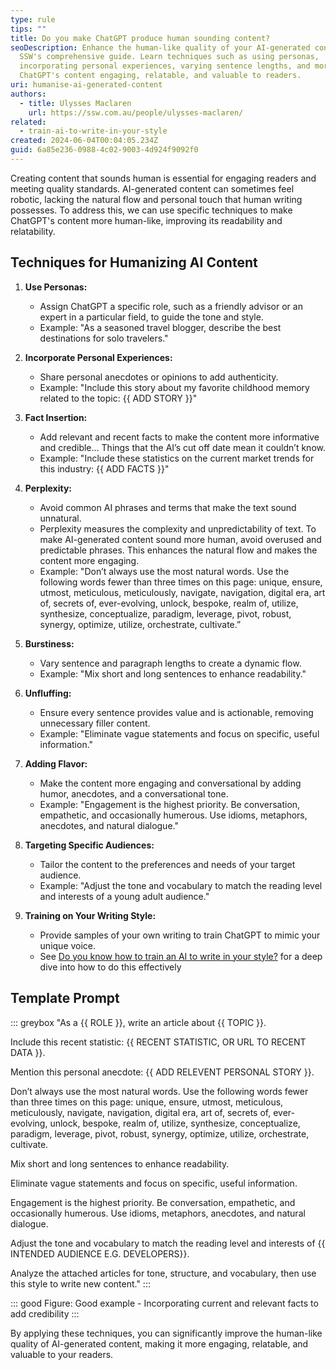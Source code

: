 ```yaml
---
type: rule
tips: ""
title: Do you make ChatGPT produce human sounding content?
seoDescription: Enhance the human-like quality of your AI-generated content with
  SSW's comprehensive guide. Learn techniques such as using personas,
  incorporating personal experiences, varying sentence lengths, and more to make
  ChatGPT's content engaging, relatable, and valuable to readers.
uri: humanise-ai-generated-content
authors:
  - title: Ulysses Maclaren
    url: https://ssw.com.au/people/ulysses-maclaren/
related:
  - train-ai-to-write-in-your-style
created: 2024-06-04T00:04:05.234Z
guid: 6a85e236-0988-4c02-9003-4d924f9092f0
---
```

Creating content that sounds human is essential for engaging readers and meeting quality standards. AI-generated content can sometimes feel robotic, lacking the natural flow and personal touch that human writing possesses. To address this, we can use specific techniques to make ChatGPT's content more human-like, improving its readability and relatability.

<!--endintro-->

## Techniques for Humanizing AI Content

1. **Use Personas:**

   * Assign ChatGPT a specific role, such as a friendly advisor or an expert in a particular field, to guide the tone and style.
   * Example: "As a seasoned travel blogger, describe the best destinations for solo travelers."
2. **Incorporate Personal Experiences:**

   * Share personal anecdotes or opinions to add authenticity.
   * Example: "Include this story about my favorite childhood memory related to the topic: {{ ADD STORY }}"
3. **Fact Insertion:**

   * Add relevant and recent facts to make the content more informative and credible… Things that the AI’s cut off date mean it couldn’t know.
   * Example: "Include these statistics on the current market trends for this industry: {{ ADD FACTS }}"
4. **Perplexity:**

   * Avoid common AI phrases and terms that make the text sound unnatural.
   * Perplexity measures the complexity and unpredictability of text. To make AI-generated content sound more human, avoid overused and predictable phrases. This enhances the natural flow and makes the content more engaging.
   * Example: "Don’t always use the most natural words. Use the following words fewer than three times on this page: unique, ensure, utmost, meticulous, meticulously, navigate, navigation, digital era, art of, secrets of, ever-evolving, unlock, bespoke, realm of, utilize, synthesize, conceptualize, paradigm, leverage, pivot, robust, synergy, optimize, utilize, orchestrate, cultivate.”
5. **Burstiness:**

   * Vary sentence and paragraph lengths to create a dynamic flow.
   * Example: "Mix short and long sentences to enhance readability."
6. **Unfluffing:**

   * Ensure every sentence provides value and is actionable, removing unnecessary filler content.
   * Example: "Eliminate vague statements and focus on specific, useful information."
7. **Adding Flavor:**

   * Make the content more engaging and conversational by adding humor, anecdotes, and a conversational tone.
   * Example: "Engagement is the highest priority. Be conversation, empathetic, and occasionally humerous. Use idioms, metaphors, anecdotes, and natural dialogue."
8. **Targeting Specific Audiences:**

   * Tailor the content to the preferences and needs of your target audience.
   * Example: "Adjust the tone and vocabulary to match the reading level and interests of a young adult audience."
9. **Training on Your Writing Style:**

   * Provide samples of your own writing to train ChatGPT to mimic your unique voice.
   * See [Do you know how to train an AI to write in your style?](https://www.ssw.com.au/rules/train-ai-to-write-in-your-style) for a deep dive into how to do this effectively

## Template Prompt

::: greybox
"As a {{ ROLE }}, write an article about {{ TOPIC }}.

Include this recent statistic: {{ RECENT STATISTIC, OR URL TO RECENT DATA }}.

Mention this personal anecdote: {{ ADD RELEVENT PERSONAL STORY }}.

Don’t always use the most natural words. Use the following words fewer than three times on this page: unique, ensure, utmost, meticulous, meticulously, navigate, navigation, digital era, art of, secrets of, ever-evolving, unlock, bespoke, realm of, utilize, synthesize, conceptualize, paradigm, leverage, pivot, robust, synergy, optimize, utilize, orchestrate, cultivate.

Mix short and long sentences to enhance readability.

Eliminate vague statements and focus on specific, useful information.

Engagement is the highest priority. Be conversation, empathetic, and occasionally humerous. Use idioms, metaphors, anecdotes, and natural dialogue.

Adjust the tone and vocabulary to match the reading level and interests of {{ INTENDED AUDIENCE E.G. DEVELOPERS}}.

Analyze the attached articles for tone, structure, and vocabulary, then use this style to write new content."
:::

::: good 
Figure: Good example - Incorporating current and relevant facts to add credibility
:::

By applying these techniques, you can significantly improve the human-like quality of AI-generated content, making it more engaging, relatable, and valuable to your readers.
